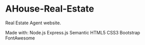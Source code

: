 # AHouse-Real-Estate
Real Estate Agent website.

Made with:
Node.js
Express.js
Semantic HTML5
CSS3
Bootstrap
FontAwesome
